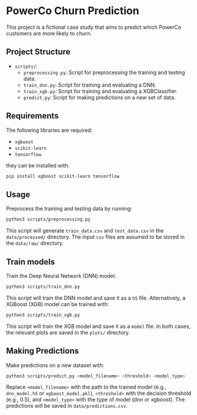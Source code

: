 # PowerCo Churn Prediction

This project is a fictional case study that aims to predict which PowerCo customers are more likely to churn.

## Project Structure

- `scripts/`:
  - `preprocessing.py`: Script for preprocessing the training and testing data.
  - `train_dnn.py`: Script for training and evaluating a DNN.
  - `train_xgb.py`: Script for training and evaluating a XGBClassifier.
  - `predict.py`: Script for making predictions on a new set of data.

## Requirements

The following libraries are required:
- `xgboost`
- `scikit-learn`
- `tensorflow`

they can be installed with:
```sh
pip install xgboost scikit-learn tensorflow
```

## Usage

Preprocess the training and testing data by running:

```sh
python3 scripts/preprocessing.py
```
This script will generate `train_data.csv` and `test_data.csv` in the `data/processed/` directory. The input `csv` files are assumed to be stored in the `data/raw/` directory.

## Train models

Train the Deep Neural Network (DNN) model:

```sh
python3 scripts/train_dnn.py
```
This script will train the DNN model and save it as a `h5` file. Alternatively, a XGBoost (XGB) model can be trained with:

```sh
python3 scripts/train_xgb.py
```
This script will train the XGB model and save it as a `model` file. In both cases, the relevant plots are saved in the `plots/` directory.

## Making Predictions

Make predictions on a new dataset with:

```sh
python3 scripts/predict.py <model_filename> <threshold> <model_type>
```

Replace `<model_filename>` with the path to the trained model (e.g., `dnn_model.h5` or `xgboost_model.pkl`), `<threshold>` with the decision threshold (e.g., 0.5), and `<model_type>` with the type of model (dnn or xgboost). The predictions will be saved in `data/predictions.csv`.
